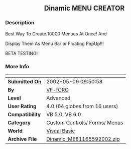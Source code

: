 ﻿<div align="center">

## Dinamic MENU CREATOR


</div>

### Description

Best Way To Create 10000 Menues At Once! And

Display Them As Menu Bar or Floating PopUp!!!

BETA TESTING!
 
### More Info
 


<span>             |<span>
---                |---
**Submitted On**   |2002-05-09 09:50:58
**By**             |[VF\-fCRO](https://github.com/Planet-Source-Code/PSCIndex/blob/master/ByAuthor/vf-fcro.md)
**Level**          |Advanced
**User Rating**    |4.0 (64 globes from 16 users)
**Compatibility**  |VB 5\.0, VB 6\.0
**Category**       |[Custom Controls/ Forms/  Menus](https://github.com/Planet-Source-Code/PSCIndex/blob/master/ByCategory/custom-controls-forms-menus__1-4.md)
**World**          |[Visual Basic](https://github.com/Planet-Source-Code/PSCIndex/blob/master/ByWorld/visual-basic.md)
**Archive File**   |[Dinamic\_ME81165592002\.zip](https://github.com/Planet-Source-Code/vf-fcro-dinamic-menu-creator__1-34526/archive/master.zip)








